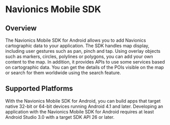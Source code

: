 # Navionics Mobile SDK

## Overview
The Navionics Mobile SDK for Android allows you to add Navionics cartographic data to your application. The SDK handles map display, including user gestures such as pan, pinch and tap. Using overlay objects such as markers, circles, polylines or polygons, you can add your own content to the map. In addition, it provides APIs to use some services based on cartographic data. You can get the details of the POIs visible on the map or search for them worldwide using the search feature.

## Supported Platforms
With the Navionics Mobile SDK for Android, you can build apps that target native 32-bit or 64-bit devices running Android 4.1 and later. Developing an application with the Navionics Mobile SDK for Android requires at least Android Studio 3.0 with a target SDK API 26 or later.